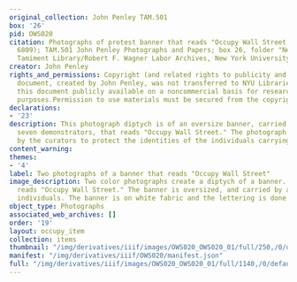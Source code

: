 ```yaml
---
original_collection: John Penley TAM.501
box: '26'
pid: OWS020
citation: Photographs of protest banner that reads "Occupy Wall Street," 2011 (negative
  6809); TAM.501 John Penley Photographs and Papers; box 26, folder "Negatives 6-24-2011—1-7-2012";
  Tamiment Library/Robert F. Wagner Labor Archives, New York University
creator: John Penley
rights_and_permissions: Copyright (and related rights to publicity and privacy) to
  document, created by John Penley, was not transferred to NYU Libraries. We are making
  this document publicly available on a noncommercial basis for research and educational
  purposes.Permission to use materials must be secured from the copyright holder.
declarations:
- '23'
description: This photograph diptych is of an oversize banner, carried by at least
  seven demonstrators, that reads "Occupy Wall Street." The photograph has been cropped
  by the curators to protect the identities of the individuals carrying the banner.
content_warning:
themes:
- '4'
label: Two photographs of a banner that reads "Occupy Wall Street"
image_description: Two color photographs create a diptych of a banner. The banner
  reads "Occupy Wall Street." The banner is oversized, and carried by at least seven
  individuals. The banner is on white fabric and the lettering is done in black.
object_type: Photographs
associated_web_archives: []
order: '19'
layout: occupy_item
collection: items
thumbnail: "/img/derivatives/iiif/images/OWS020_OWS020_01/full/250,/0/default.jpg"
manifest: "/img/derivatives/iiif/OWS020/manifest.json"
full: "/img/derivatives/iiif/images/OWS020_OWS020_01/full/1140,/0/default.jpg"
---
```

